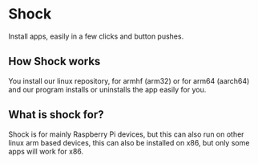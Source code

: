 # Shock
Install apps, easily in a few clicks and button pushes.

## How Shock works
You install our linux repository, for armhf (arm32) or for arm64 (aarch64) and our program installs or uninstalls the app easily for you.

## What is shock for?
Shock is for mainly Raspberry Pi devices, but this can also run on other linux arm based devices, this can also be installed on x86, but only some apps will work for x86.